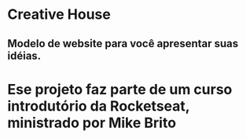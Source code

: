 ﻿# Creative House
 ## Modelo de website para você apresentar suas idéias.
 
 # Ese projeto faz parte de um curso introdutório da Rocketseat, ministrado por Mike Brito
 
